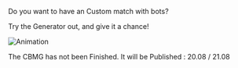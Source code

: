 Do you want to have an Custom match with bots?

Try the Generator out, and give it a chance!

![Animation](https://github.com/user-attachments/assets/22088991-3912-4890-906b-a264cd11874d)

The CBMG has not been Finished. It will be Published : 20.08 / 21.08
